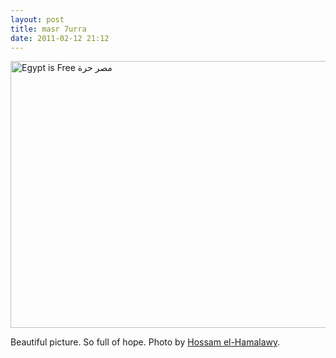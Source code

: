 ```yaml
---
layout: post
title: masr 7urra
date: 2011-02-12 21:12
---
```


<img src="http://farm6.static.flickr.com/5055/5404631146_10f8aab7fe_z.jpg" width="640" height="427" alt="Egypt is Free مصر حرة" />

Beautiful picture. So full of hope. Photo by <a href="http://www.flickr.com/photos/elhamalawy/5404631146/">Hossam el-Hamalawy</a>.
